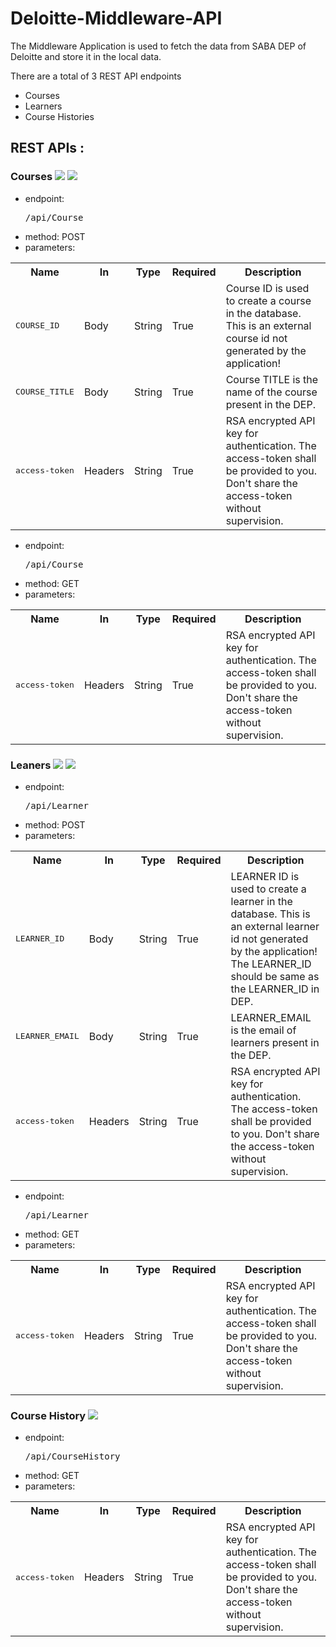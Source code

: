 # Deloitte-Middleware-API

The Middleware Application is used to fetch the data from SABA DEP of Deloitte and store it in the local data.

There are a total of 3 REST API endpoints
- Courses
- Learners
- Course Histories

## REST APIs :

<!-- Course API -->
### Courses <img src="https://img.shields.io/static/v1?label=&message=GET&color=green"> <img src="https://img.shields.io/static/v1?label=&message=POST&color=yellow">
- endpoint: <pre>/api/Course</pre>
- method: POST
- parameters:
<table>
  <tr>
  <th>Name</th>
  <th>In</th>
  <th>Type</th>
  <th>Required</th>
  <th>Description</th>
  </tr>

  <tr>
  <td><pre>COURSE_ID</pre></td>
  <td>Body</td>
  <td>String</td>
  <td>True</td>
  <td>Course ID is used to create a course in the database. This is an external course id not generated by the application!</td>
  </tr>

  <tr>
  <td><pre>COURSE_TITLE</pre></td>
  <td>Body</td>
  <td>String</td>
  <td>True</td>
  <td>Course TITLE is the name of the course present in the DEP.</td>
  </tr>

  <tr>
  <td><pre>access-token</pre></td>
  <td>Headers</td>
  <td>String</td>
  <td>True</td>
  <td>RSA encrypted API key for authentication. The access-token shall be provided to you. Don't share the access-token without supervision.</td>
  </tr>
</table>

- endpoint: <pre>/api/Course</pre>
- method: GET
- parameters:
<table>
  <tr>
  <th>Name</th>
  <th>In</th>
  <th>Type</th>
  <th>Required</th>
  <th>Description</th>
  </tr>

  <tr>
  <td><pre>access-token</pre></td>
  <td>Headers</td>
  <td>String</td>
  <td>True</td>
  <td>RSA encrypted API key for authentication. The access-token shall be provided to you. Don't share the access-token without supervision.</td>
  </tr>
</table>

<!-- Leaners API -->
### Leaners <img src="https://img.shields.io/static/v1?label=&message=GET&color=green"> <img src="https://img.shields.io/static/v1?label=&message=POST&color=yellow">
- endpoint: <pre>/api/Learner</pre>
- method: POST
- parameters:
<table>
  <tr>
  <th>Name</th>
  <th>In</th>
  <th>Type</th>
  <th>Required</th>
  <th>Description</th>
  </tr>

  <tr>
  <td><pre>LEARNER_ID</pre></td>
  <td>Body</td>
  <td>String</td>
  <td>True</td>
  <td>LEARNER ID is used to create a learner in the database. This is an external learner id not generated by the application! The LEARNER_ID should be same as the LEARNER_ID in DEP.</td>
  </tr>

  <tr>
  <td><pre>LEARNER_EMAIL</pre></td>
  <td>Body</td>
  <td>String</td>
  <td>True</td>
  <td>LEARNER_EMAIL is the email of learners present in the DEP.</td>
  </tr>

  <tr>
  <td><pre>access-token</pre></td>
  <td>Headers</td>
  <td>String</td>
  <td>True</td>
  <td>RSA encrypted API key for authentication. The access-token shall be provided to you. Don't share the access-token without supervision.</td>
  </tr>
</table>

- endpoint: <pre>/api/Learner</pre>
- method: GET
- parameters:
<table>
  <tr>
  <th>Name</th>
  <th>In</th>
  <th>Type</th>
  <th>Required</th>
  <th>Description</th>
  </tr>

  <tr>
  <td><pre>access-token</pre></td>
  <td>Headers</td>
  <td>String</td>
  <td>True</td>
  <td>RSA encrypted API key for authentication. The access-token shall be provided to you. Don't share the access-token without supervision.</td>
  </tr>
  
</table>

<!-- Course History API -->
### Course History <img src="https://img.shields.io/static/v1?label=&message=GET&color=green">

- endpoint: <pre>/api/CourseHistory</pre>
- method: GET
- parameters:
<table>
  <tr>
  <th>Name</th>
  <th>In</th>
  <th>Type</th>
  <th>Required</th>
  <th>Description</th>
  </tr>

  <tr>
  <td><pre>access-token</pre></td>
  <td>Headers</td>
  <td>String</td>
  <td>True</td>
  <td>RSA encrypted API key for authentication. The access-token shall be provided to you. Don't share the access-token without supervision.</td>
  </tr>